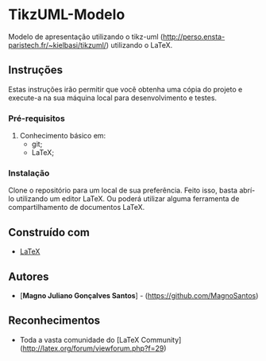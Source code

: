# TikzUML-Modelo
Modelo de apresentação utilizando o tikz-uml (http://perso.ensta-paristech.fr/~kielbasi/tikzuml/) utilizando o LaTeX.

## Instruções

Estas instruções irão permitir que você obtenha uma cópia do projeto e execute-a na sua máquina local para desenvolvimento e testes.

### Pré-requisitos

1.  Conhecimento básico em:
    * git;
    * LaTeX;

### Instalação

Clone o repositório para um local de sua preferência. Feito isso, basta abrí-lo utilizando um editor LaTeX. Ou poderá utilizar alguma ferramenta de compartilhamento de documentos LaTeX.

## Construído com

* [LaTeX](https://www.latex-project.org/)

## Autores

* [**Magno Juliano Gonçalves Santos**] - (https://github.com/MagnoSantos)

## Reconhecimentos

* Toda a vasta comunidade do [LaTeX Community] (http://latex.org/forum/viewforum.php?f=29)
